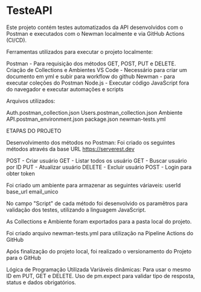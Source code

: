 # TesteAPI

Este projeto contém testes automatizados da API desenvolvidos com o Postman e executados com o Newman localmente e via GitHub Actions (CI/CD).

Ferramentas utilizados para executar o projeto localmente:

Postman - Para requisição dos métodos GET, POST, PUT e DELETE. Criação de Collections e Ambientes 
VS Code - Necessário para criar um documento em yml e subir para workflow do github 
Newman - para executar coleções do Postman
Node.js - Executar código JavaScript fora do navegador e executar automações e scripts

Arquivos utilizados:

Auth.postman_collection.json
Users.postman_collection.json
Ambiente API.postman_environment.json
package.json
newman-tests.yml

ETAPAS DO PROJETO

Desenvolvimento dos métodos no Postman: Foi criado os seguintes métodos através da base URL https://serverest.dev

POST - Criar usuário
GET - Listar todos os usuário
GET - Buscar usuário por ID
PUT - Atualizar usuário
DELETE - Excluir usuário
POST - Login para obter token

Foi criado um ambiente para armazenar as seguintes váriaveis:
userId
base_url
email_unico

No campo "Script" de cada método foi desenvolvido os paramêtros para validação dos testes, utilizando a linguagem JavaScript. 

As Collections e Ambiente foram exportados para a pasta local do projeto. 

Foi criado arquivo newman-tests.yml para utilização na Pipeline Actions do GitHub

Após finalização do projeto local, foi realizado o versionamento do Projeto para o GitHub 

Lógica de Programação Utilizada
Variáveis dinâmicas: Para usar o mesmo ID em PUT, GET e DELETE.
Uso de pm.expect para validar tipo de resposta, status e dados obrigatórios.


